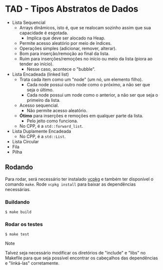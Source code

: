 # TAD - Tipos Abstratos de Dados
- Lista Sequencial
    - Arrays dinâmicos, isto é, que se realocam sozinho assim que sua capacidade é esgotada.
        - Implica que deve ser alocado na Heap.
    - Permite acesso aleatório por meio de índices.
    - Operações simples (adicionar, remover, alterar).
    - Bom para inserção/remoção ao final da lista.
    - Ruim para inserções/remoções no início ou meio da lista (piora ao tender ao início).
        - Nesse caso, acontece o "bubble".
- Lista Encadeada (linked list)
    - Trata cada item como um "node" (um nó, um elemento filho).
        - Cada node possui outro node como o próximo, a não ser que seja o último.
        - Cada node possui um node como o anterior, a não ser que seja o primeiro da lista.
    - Acesso sequencial.
        - Não permite acesso aleatório.
    - **Ótimo** para inserções e remoções em qualquer parte da lista.
        - Pelo jeito como funciona.
    - No CPP, é a `std::forward_list`.
- Lista Duplamente Encadeada
    - No CPP, é a `std::List`.
- Lista Circular
- Fila
- Pilha

## Rodando

Para rodar, será necessário ter instalado [vcpkg]() e também ter disponível o comando `make`.
Rode `vcpkg install` para baixar as dependências necessárias.

### Buildando
```shell
$ make build
```

### Rodar os testes
```shell
$ make test
```

> [!NOTE]
> Talvez seja necessário modificar os diretórios de "include" e "libs" no Makefile
> para que seja possível encontrar os cabeçalhos das dependências e "linká-las" corretamente.

